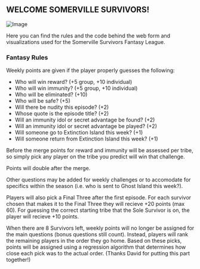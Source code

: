 ## WELCOME SOMERVILLE SURVIVORS!

![Image](https://upload.wikimedia.org/wikipedia/en/5/5a/Survivor_Edge_of_Extinction_logo.png)

Here you can find the rules and the code behind the web form and visualizations used for the Somerville Survivors Fantasy League. 

### Fantasy Rules

Weekly points are given if the player properly guesses the following:
- Who will win reward?                    (+5 group, +10 individual)
- Who will win immunity?                  (+5 group, +10 individual)
- Who will be eliminated?                 (+10)
- Who will be safe?                       (+5)
- Will there be nudity this episode?      (+2)
- Whose quote is the episode title?       (+2)
- Will an immunity idol or secret advantage be found?         (+2)
- Will an immunity idol or secret advantage be played?        (+2)
- Will someone go to Extinction Island this week?             (+1)
- Will someone return from Extinction Island this week?       (+1)

Before the merge points for reward and immunity will be assessed per tribe, so simply pick any player on the tribe you predict will win that challenge.

Points will double after the merge.

Other questions may be added for weekly challenges or to accomodate for specifics within the season (i.e. who is sent to Ghost Island this week?).

Players will also pick a Final Three after the first episode. For each survivor chosen that makes it to the Final Three they will recieve +20 points (max 60). For guessing the correct starting tribe that the Sole Survivor is on, the player will recieve +10 points.

When there are 8 Survivors left, weekly points will no longer be assigned for the main questions (bonus questions still count). Instead, players will rank the remaining players in the order they go home. Based on these picks, points will be assigned using a regression algorithm that determines how close each pick was to the actual order. (Thanks David for putting this part together!)
